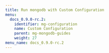 ```yaml
---
title: Run mongodb with Custom Configuration
menu:
  docs_0.9.0-rc.2:
    identifier: mg-configuration
    name: Custom Configuration
    parent: mg-mongodb-guides
    weight: 27
menu_name: docs_0.9.0-rc.2
---
```

